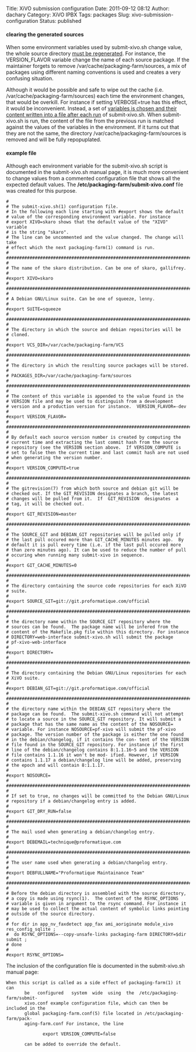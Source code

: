 Title: XiVO submission configuration
Date: 2011-09-12 08:12
Author: dachary
Category: XiVO IPBX
Tags: packages
Slug: xivo-submission-configuration
Status: published

#### clearing the generated sources

When some environment variables used by submit-xivo.sh change value, the
whole source directory [must be
regenerated](http://packaging-farm.dachary.org/trac/ticket/21). For
instance, the VERSION\_FLAVOR variable change the name of each source
package. If the maintainer forgets to remove
/var/cache/packaging-farm/sources, a mix of packages using different
naming conventions is used and creates a very confusing situation.

Although it would be possible and safe to wipe out the cache (i.e.
/var/cache/packaging-farm/sources) each time the environment changes,
that would be overkill. For instance if setting VERBOSE=true has this
effect, it would be inconvenient. Instead, a set of [variables is chosen
and their content written into a file after each
run](http://packaging-farm.dachary.org/trac/changeset/5a601108bb90a2bbf2dfbdd2a330700d980c2e23)
of submit-xivo.sh. When submit-xivo.sh is run, the content of the file
from the previous run is matched against the values of the variables in
the environment. If it turns out that they are not the same, the
directory /var/cache/packaging-farm/sources is removed and will be fully
repopuplated.

#### example file

Although each environment variable for the submit-xivo.sh script is
documented in the submit-xivo.sh manual page, it is much more convenient
to change values from a commented configuration file that shows all the
expected default values. The **/etc/packaging-farm/submit-xivo.conf**
file was created for this purpose.

~~~
#
# The submit-xivo.sh(1) configuration file. 
# In the following each line starting with #export shows the default
# value of the corresponding environment variable. For instance
# export XIVO=skaro shows that the default value of the "XIVO" variable
# is the string "skaro". 
# The line can be uncommented and the value changed. The change will take
# effect which the next packaging-farm(1) command is run.
#
########################################################################
#
# The name of the skaro distribution. Can be one of skaro, gallifrey.
#
#export XIVO=skaro
#
########################################################################
#
# A Debian GNU/Linux suite. Can be one of squeeze, lenny.
#
#export SUITE=squeeze
#
########################################################################
#
# The directory in which the source and debian repositories will be
# cloned.
#
#export VCS_DIR=/var/cache/packaging-farm/VCS
#
########################################################################
#
# The directory in which the resulting source packages will be stored.
#
# PACKAGES_DIR=/var/cache/packaging-farm/sources
#
########################################################################
#
# The content of this variable is appended to the value found in the
# VERSION file and may be used to distinguish from a development
# version and a production version for instance.  VERSION_FLAVOR=-dev
#
#export VERSION_FLAVOR=
#
########################################################################
#
# By default each source version number is created by computing the
# current time and extracting the last commit hash from the source
# repository (see the VERSION section above.  If VERSION_COMPUTE is
# set to false then the current time and last commit hash are not used
# when generating the version number.
#
#export VERSION_COMPUTE=true
#
########################################################################
#
# The gitrevision(7) from which both source and debian git will be
# checked out. If the GIT_REVISION designates a branch, the latest
# changes will be pulled from it.  If  GIT_REVISION  designates  a
# tag, it will be checked out.
#
#export GIT_REVISION=master
#
########################################################################
#
# The SOURCE_GIT and DEBIAN_GIT repositories will be pulled only if
# the last pull occured more than GIT_CACHE_MINUTES minutes ago.  By
# default it is pull every time (i.e. if the last pull occured more
# than zero minutes ago). It can be used to reduce the number of pull
# occuring when running many submit-xivo in sequence.
#
#export GIT_CACHE_MINUTES=0
#
########################################################################
#
# The directory containing the source code repositories for each XiVO
# suite.
#
#export SOURCE_GIT=git://git.proformatique.com/official
#
########################################################################
#
# the directory name within the SOURCE_GIT repository where the
# sources can be found.  The package name will be infered from the
# content of the Makefile.pkg file within this directory. For instance
# DIRECTORY=web-interface submit-xivo.sh will submit the package
# pf-xivo-web-interface
#
#export DIRECTORY=
#
########################################################################
#
# The directory containing the Debian GNU/Linux repositories for each
# XiVO suite.
#
#export DEBIAN_GIT=git://git.proformatique.com/official
#
########################################################################
#
# the directory name within the DEBIAN_GIT repository where the
# package can be found.  The submit-xivo.sh command will not attempt
# to locate a source in the SOURCE_GIT repository. It will submit a
# package that has the same name as the content of the NOSOURCE=
# variable. For instance NOSOURCE=pf-xivo will submit the pf-xivo
# package. The version number of the package is either the one found
# in the debian/changelog, if it contains the con- tent of the VERSION
# file found in the SOURCE_GIT repository. For instance if the first
# line of the debian/changelog contains 8:1.1.16~5 and the VERSION
# file contains 1.1.16 it won't be mod- ified. However, if VERSION
# contains 1.1.17 a debian/changelog line will be added, preserving
# the epoch and will contain 8:1.1.17.
#
#export NOSOURCE=
#
########################################################################
#
# If set to true, no changes will be committed to the Debian GNU/Linux
# repository if a debian/changelog entry is added.
#
#export GIT_DRY_RUN=false
#
########################################################################
#
# The mail used when generating a debian/changelog entry.
#
#export DEBEMAIL=technique@proformatique.com
#
########################################################################
#
# The user name used when generating a debian/changelog entry.
#
#export DEBFULLNAME="Proformatique Maintainance Team"
#
########################################################################
#
# Before the debian directory is assembled with the source directory,
# a copy is made using rsync(1).  The content of the RSYNC_OPTIONS
# variable is given in argument to the rsync command. For instance it
# may be used to collect the actual content of symbolic links pointing
# outside of the source directory.
#
# for dir in app_nv_faxdetect app_fax ami_aoriginate module_xivo res_config_sqlite ;
#  do RSYNC_OPTIONS=--copy-unsafe-links packaging-farm DIRECTORY=$dir submit ;
# done
#
#export RSYNC_OPTIONS=
~~~


The inclusion of the configuration file is documented in the
submit-xivo.sh manual page:

~~~
When this script is called as a side effect of packaging-farm(1) it can
       be   configured   system  wide  using  the  /etc/packaging-farm/submit-
       xivo.conf example configuration file, which can then be included in the
       global packaging-farm.conf(5) file located in /etc/packaging-farm/pack-
       aging-farm.conf For instance, the line

              export VERSION_COMPUTE=false

       can be added to override the default.
~~~


</p>

